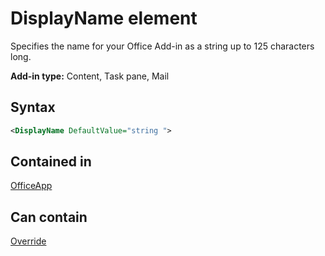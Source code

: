 # DisplayName element

Specifies the name for your Office Add-in as a string up to 125 characters long.

**Add-in type:** Content, Task pane, Mail

## Syntax

```XML
<DisplayName DefaultValue="string ">
```

## Contained in

[OfficeApp](officeapp.md)


## Can contain

[Override](override.md)

